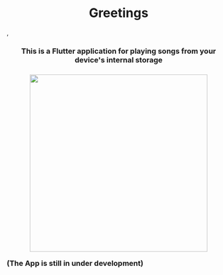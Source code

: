 <h1 align="center"> Greetings </h1>,
<h3  align = "center"> This is a Flutter application for playing songs from your device's internal storage <h3>


<p align="center"><a> <img src="https://user-images.githubusercontent.com/56448015/150691162-63269750-3ff1-44f6-bb80-47fdc2beea1b.png" height="400" width="400" /> </a></p>

(The App is still in under development)
